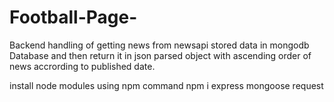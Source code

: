 # Football-Page-
Backend handling of getting news from newsapi stored data in mongodb Database and then return it in json parsed object with ascending order of news accrording to published date.


install node modules using npm command 
npm i express mongoose request 
